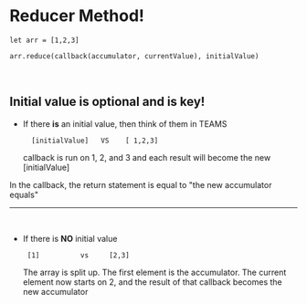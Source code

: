 # Reducer Method!

```
let arr = [1,2,3]

arr.reduce(callback(accumulator, currentValue), initialValue)

```
<br/>

## Initial value is optional and is key!


- If there <strong>is</strong> an initial value, then think of them in TEAMS

        [initialValue]   VS    [ 1,2,3] 

  callback is run on 1, 2, and 3 and each result will become the new [initialValue]

 In the callback, the return statement is equal to "the new accumulator equals"
<br/>
<hr/>
<br/>



- If there is <strong>NO</strong> initial value


       [1]          vs     [2,3]
    The array is split up. The first element is the accumulator.
    The current element now starts on 2, and the result of that callback becomes the new accumulator

